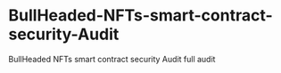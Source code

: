 # BullHeaded-NFTs-smart-contract-security-Audit
BullHeaded NFTs smart contract security Audit full audit
